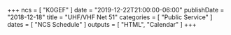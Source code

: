 +++
ncs = [ "K0GEF" ]
date = "2019-12-22T21:00:00-06:00"
publishDate = "2018-12-18"
title = "UHF/VHF Net 51"
categories = [ "Public Service" ]
dates = [ "NCS Schedule" ]
outputs = [ "HTML", "Calendar" ]
+++
